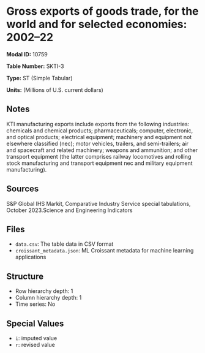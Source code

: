 # Gross exports of goods trade, for the world and for selected economies: 2002–22

**Modal ID:** 10759

**Table Number:** SKTI-3

**Type:** ST (Simple Tabular)

**Units:** (Millions of U.S. current dollars)

## Notes

KTI manufacturing exports include exports from the following industries: chemicals and chemical products; pharmaceuticals; computer, electronic, and optical products; electrical equipment; machinery and equipment not elsewhere classified (nec); motor vehicles, trailers, and semi-trailers; air and spacecraft and related machinery; weapons and ammunition; and other transport equipment (the latter comprises railway locomotives and rolling stock manufacturing and transport equipment nec and military equipment manufacturing).

## Sources

S&P Global IHS Markit, Comparative Industry Service special tabulations, October 2023.Science and Engineering Indicators

## Files

- `data.csv`: The table data in CSV format
- `croissant_metadata.json`: ML Croissant metadata for machine learning applications

## Structure

- Row hierarchy depth: 1
- Column hierarchy depth: 1
- Time series: No

## Special Values

- `i`: imputed value
- `r`: revised value
